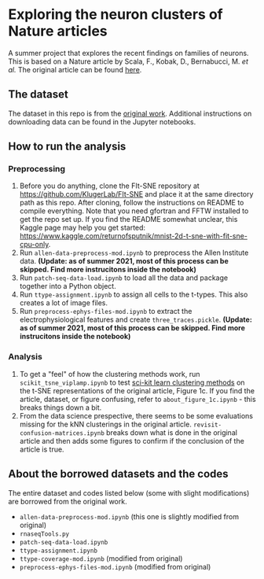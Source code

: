# Exploring the neuron clusters of Nature articles

A summer project that explores the recent findings on families of neurons.<br>
This is based on a Nature article by Scala, F., Kobak, D., Bernabucci, M. *et al.* The original article can be found [here](https://rdcu.be/cmgFA).

## The dataset

The dataset in this repo is from the [original work](https://github.com/berenslab/mini-atlas). Additional instructions on downloading data can be found in the Jupyter notebooks.

## How to run the analysis

### Preprocessing

1. Before you do anything, clone the FIt-SNE repository at https://github.com/KlugerLab/FIt-SNE and place it at the same directory path as this repo. After cloning, follow the instructions on README to compile everything. Note that you need gfortran and FFTW installed to get the repo set up. If you find the README somewhat unclear, this Kaggle page may help you get started: https://www.kaggle.com/returnofsputnik/mnist-2d-t-sne-with-fit-sne-cpu-only.
2. Run ```allen-data-preprocess-mod.ipynb``` to preprocess the Allen Institute data. **(Update: as of summer 2021, most of this process can be skipped. Find more instrucitons inside the notebook)**
3. Run ```patch-seq-data-load.ipynb``` to load all the data and package together into a Python object.
4. Run ```ttype-assignment.ipynb``` to assign all cells to the t-types. This also creates a lot of image files.
5. Run ```preprocess-ephys-files-mod.ipynb``` to extract the electrophysiological features and create ```three_traces.pickle```. **(Update: as of summer 2021, most of this process can be skipped. Find more instrucitons inside the notebook)**

### Analysis

1. To get a "feel" of how the clustering methods work, run ```scikit_tsne_viplamp.ipynb``` to test [sci-kit learn clustering methods](https://scikit-learn.org/stable/modules/clustering.html) on the t-SNE representations of the original article, Figure 1c. If you find the article, dataset, or figure confusing, refer to ```about_figure_1c.ipynb``` - this breaks things down a bit.
2. From the data science prespective, there seems to be some evaluations missing for the kNN clusterings in the original article. ```revisit-confusion-matrices.ipynb``` breaks down what is done in the original article and then adds some figures to confirm if the conclusion of the article is true.

## About the borrowed datasets and the codes

The entire dataset and codes listed below (some with slight modifications) are borrowed from the original work.

* ```allen-data-preprocess-mod.ipynb``` (this one is slightly modified from original)
* ```rnaseqTools.py```
* ```patch-seq-data-load.ipynb```
* ```ttype-assignment.ipynb```
* ```ttype-coverage-mod.ipynb``` (modified from original)
* ```preprocess-ephys-files-mod.ipynb``` (modified from original)
